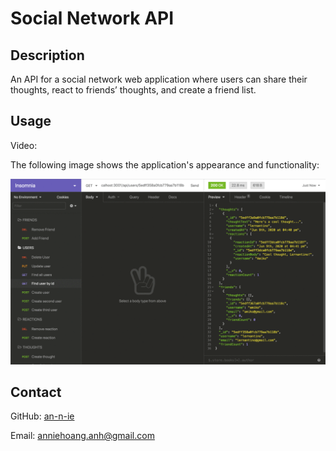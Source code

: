 # Social Network API

## Description

An API for a social network web application where users can share their thoughts, react to friends’ thoughts, and create a friend list.

## Usage

Video: 

The following image shows the application's appearance and functionality:

![Insomnia](./Assets/18-nosql-homework-demo-02.gif)

## Contact

GitHub: [an-n-ie](https://github.com/an-n-ie)

Email: anniehoang.anh@gmail.com
